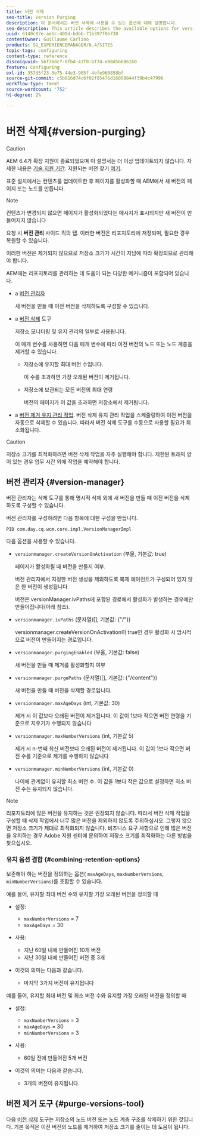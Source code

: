 ```yaml
---
title: 버전 삭제
seo-title: Version Purging
description: 이 문서에서는 버전 삭제에 사용할 수 있는 옵션에 대해 설명합니다.
seo-description: This article describes the available options for version purging.
uuid: 6140c87e-ae1c-409d-bdbb-71b397f0b738
contentOwner: Guillaume Carlino
products: SG_EXPERIENCEMANAGER/6.4/SITES
topic-tags: configuring
content-type: reference
discoiquuid: 56f36dcf-8fbd-43f8-bf74-e88d5b686160
feature: Configuring
exl-id: 357d5f23-3e75-44e3-905f-4efe960858bf
source-git-commit: c5b816d74c6f02f85476d16868844f39b4c47996
workflow-type: tm+mt
source-wordcount: '752'
ht-degree: 2%

---
```


# 버전 삭제{#version-purging}

>[!CAUTION]
>
>AEM 6.4가 확장 지원이 종료되었으며 이 설명서는 더 이상 업데이트되지 않습니다. 자세한 내용은 [기술 지원 기간](https://helpx.adobe.com/kr/support/programs/eol-matrix.html). 지원되는 버전 찾기 [여기](https://experienceleague.adobe.com/docs/).

표준 설치에서는 컨텐츠를 업데이트한 후 페이지를 활성화할 때 AEM에서 새 버전의 페이지 또는 노드를 만듭니다.

>[!NOTE]
>
>컨텐츠가 변경되지 않으면 페이지가 활성화되었다는 메시지가 표시되지만 새 버전이 만들어지지 않습니다

요청 시 **버전 관리** 사이드 킥의 탭. 이러한 버전은 리포지토리에 저장되며, 필요한 경우 복원할 수 있습니다.

이러한 버전은 제거되지 않으므로 저장소 크기가 시간이 지남에 따라 확장되므로 관리해야 합니다.

AEM에는 리포지토리를 관리하는 데 도움이 되는 다양한 메커니즘이 포함되어 있습니다.

* a [버전 관리자](#version-manager)

   새 버전을 만들 때 이전 버전을 삭제하도록 구성할 수 있습니다.

* a [버전 삭제](/help/sites-deploying/monitoring-and-maintaining.md#version-purging) 도구

   저장소 모니터링 및 유지 관리의 일부로 사용됩니다.

   이 매개 변수를 사용하면 다음 매개 변수에 따라 이전 버전의 노드 또는 노드 계층을 제거할 수 있습니다.

   * 저장소에 유지할 최대 버전 수입니다.

      이 수를 초과하면 가장 오래된 버전이 제거됩니다.

   * 저장소에 보관되는 모든 버전의 최대 연령

      버전의 페이지가 이 값을 초과하면 저장소에서 제거됩니다.

* a [버전 제거 유지 관리 작업](/help/sites-administering/operations-dashboard.md#automated-maintenance-tasks). 버전 삭제 유지 관리 작업을 스케줄링하여 이전 버전을 자동으로 삭제할 수 있습니다. 따라서 버전 삭제 도구를 수동으로 사용할 필요가 최소화됩니다.

>[!CAUTION]
>
>저장소 크기를 최적화하려면 버전 삭제 작업을 자주 실행해야 합니다. 제한된 트래픽 양이 있는 경우 업무 시간 외에 작업을 예약해야 합니다.

## 버전 관리자 {#version-manager}

버전 관리자는 삭제 도구를 통해 명시적 삭제 외에 새 버전을 만들 때 이전 버전을 삭제하도록 구성할 수 있습니다.

버전 관리자를 구성하려면 다음 항목에 대한 구성을 만듭니다.

`PID com.day.cq.wcm.core.impl.VersionManagerImpl`

다음 옵션을 사용할 수 있습니다.

* `versionmanager.createVersionOnActivation` (부울, 기본값: true)

   페이지가 활성화될 때 버전을 만들지 여부.

   버전 관리자에서 지정한 버전 생성을 제외하도록 복제 에이전트가 구성되어 있지 않은 한 버전이 생성됩니다

   버전은 versionManager.ivPaths에 포함된 경로에서 활성화가 발생하는 경우에만 만들어집니다(아래 참조).

* `versionmanager.ivPaths` (문자열)[], 기본값: {&quot;/&quot;})

   versionmanager.createVersionOnActivation이 true인 경우 활성화 시 암시적으로 버전이 만들어지는 경로입니다.

* `versionmanager.purgingEnabled` (부울, 기본값: false)

   새 버전을 만들 때 제거를 활성화할지 여부

* `versionmanager.purgePaths` (문자열)[], 기본값: {&quot;/content&quot;})

   새 버전을 만들 때 버전을 삭제할 경로입니다.

* `versionmanager.maxAgeDays` (int, 기본값: 30)

   제거 시 이 값보다 오래된 버전이 제거됩니다. 이 값이 1보다 작으면 버전 연령을 기준으로 지우기가 수행되지 않습니다

* `versionmanager.maxNumberVersions` (int, 기본값 5)

   제거 시 n-번째 최신 버전보다 오래된 버전이 제거됩니다. 이 값이 1보다 작으면 버전 수를 기준으로 제거를 수행하지 않습니다

* `versionmanager.minNumberVersions` (int, 기본값 0)

   나이에 관계없이 유지할 최소 버전 수. 이 값을 1보다 작은 값으로 설정하면 최소 버전 수는 유지되지 않습니다.

>[!NOTE]
>
>리포지토리에 많은 버전을 유지하는 것은 권장되지 않습니다. 따라서 버전 삭제 작업을 구성할 때 삭제 작업에서 너무 많은 버전을 제외하지 않도록 주의하십시오. 그렇지 않으면 저장소 크기가 제대로 최적화되지 않습니다. 비즈니스 요구 사항으로 인해 많은 버전을 유지하는 경우 Adobe 지원 센터에 문의하여 저장소 크기를 최적화하는 다른 방법을 찾으십시오.

### 유지 옵션 결합 {#combining-retention-options}

보존해야 하는 버전을 정의하는 옵션( `maxAgeDays`, `maxNumberVersions`, `minNumberVersions`)를 조합할 수 있습니다.

예를 들어, 유지할 최대 버전 수와 유지할 가장 오래된 버전을 정의할 때

* 설정:

   * `maxNumberVersions` = 7
   * `maxAgeDays` = 30

* 사용:

   * 지난 60일 내에 만들어진 10개 버전
   * 지난 30일 내에 만들어진 버전 중 3개

* 이것의 의미는 다음과 같습니다.

   * 마지막 3가지 버전이 유지됩니다

예를 들어, 유지할 최대 버전 및 최소 버전 수와 유지할 가장 오래된 버전을 정의할 때

* 설정:

   * `maxNumberVersions` = 3
   * `maxAgeDays` = 30
   * `minNumberVersions` = 3

* 사용:

   * 60일 전에 만들어진 5개 버전

* 이것의 의미는 다음과 같습니다.

   * 3개의 버전이 유지됩니다.

## 버전 제거 도구 {#purge-versions-tool}

다음 [버전 삭제](/help/sites-deploying/monitoring-and-maintaining.md#purgeversionstool) 도구는 저장소의 노드 버전 또는 노드 계층 구조를 삭제하기 위한 것입니다. 기본 목적은 이전 버전의 노드를 제거하여 저장소 크기를 줄이는 데 도움이 됩니다.
